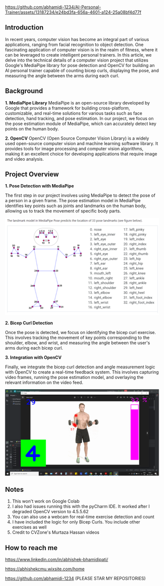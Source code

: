 https://github.com/abhamidi-1234/AI-Personal-Trainer/assets/13187234/e24bd3fa-656a-4601-a124-25a08bf4d77f

## Introduction
In recent years, computer vision has become an integral part of various applications, ranging from facial recognition to object detection. One fascinating application of computer vision is in the realm of fitness, where it can be leveraged to create intelligent personal trainers. In this article, we delve into the technical details of a computer vision project that utilizes Google's MediaPipe library for pose detection and OpenCV for building an AI personal trainer capable of counting bicep curls, displaying the pose, and measuring the angle between the arms during each curl.

## Background

**1. MediaPipe Library**
MediaPipe is an open-source library developed by Google that provides a framework for building cross-platform, customizable, and real-time solutions for various tasks such as face detection, hand tracking, and pose estimation. In our project, we focus on the pose estimation module of MediaPipe, which can accurately detect key points on the human body.

**2. OpenCV**
OpenCV (Open Source Computer Vision Library) is a widely used open-source computer vision and machine learning software library. It provides tools for image processing and computer vision algorithms, making it an excellent choice for developing applications that require image and video analysis.

## Project Overview

**1. Pose Detection with MediaPipe**

The first step in our project involves using MediaPipe to detect the pose of a person in a given frame. The pose estimation model in MediaPipe identifies key points such as joints and landmarks on the human body, allowing us to track the movement of specific body parts.

![Img](https://github.com/abhamidi-1234/AI-Personal-Trainer/blob/main/Capture1.PNG)

**2. Bicep Curl Detection**

Once the pose is detected, we focus on identifying the bicep curl exercise. This involves tracking the movement of key points corresponding to the shoulder, elbow, and wrist, and measuring the angle between the user's arms during each bicep curl.

**3. Integration with OpenCV**

Finally, we integrate the bicep curl detection and angle measurement logic with OpenCV to create a real-time feedback system. This involves capturing video frames, running the pose estimation model, and overlaying the relevant information on the video feed.

![Img](https://github.com/abhamidi-1234/AI-Personal-Trainer/blob/main/Capture2.PNG)

## Notes

1. This won't work on Google Colab
2. I also had issues running this with the pyCharm IDE. It worked after I degraded OpenCV version to 4.5.5.62
3. You can also use a webcam for real-time exercise detection and count
4. I have included the logic for only Bicep Curls. You include other exercises as well
5. Credit to CVZone's Murtaza Hassan videos

## How to reach me

https://www.linkedin.com/in/abhishek-bhamidipati/

https://abhishekcmu.wixsite.com/home

https://github.com/abhamidi-1234 (PLEASE STAR MY REPOSITORIES)
